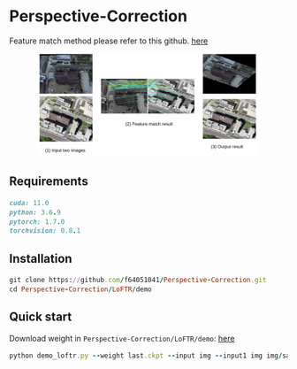 # Perspective-Correction
Feature match method please refer to this github. [here](https://github.com/zju3dv/LoFTR)

<div align = center>
<img src="illustration1.png" alt="Cover" width="80%"/> 
</div>




## Requirements
```ruby
cuda: 11.0  
python: 3.6.9  
pytorch: 1.7.0  
torchvision: 0.8.1 
```

## Installation
```ruby
git clone https://github.com/f64051041/Perspective-Correction.git
cd Perspective-Correction/LoFTR/demo 
```

## Quick start
Download weight in `Perspective-Correction/LoFTR/demo`:  [here](https://drive.google.com/file/d/1L6S3X5xSk3c-TMkDiQ4A1A-LsLjyvwm0/view?usp=sharing)
```ruby
python demo_loftr.py --weight last.ckpt --input img --input1 img img/sample1.jpg --input2 img/sample2.jpg 
```
